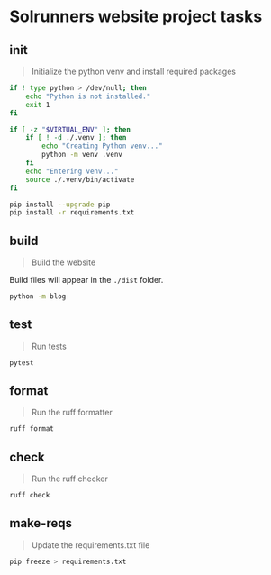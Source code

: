 # Solrunners website project tasks

## init
> Initialize the python venv and install required packages
~~~sh
if ! type python > /dev/null; then
    echo "Python is not installed."
    exit 1
fi

if [ -z "$VIRTUAL_ENV" ]; then
    if [ ! -d ./.venv ]; then
        echo "Creating Python venv..."
        python -m venv .venv
    fi
    echo "Entering venv..."
    source ./.venv/bin/activate
fi

pip install --upgrade pip
pip install -r requirements.txt
~~~

## build
> Build the website

Build files will appear in the `./dist` folder.
~~~sh
python -m blog
~~~

## test
> Run tests
~~~sh
pytest
~~~

## format
> Run the ruff formatter
~~~sh
ruff format
~~~

## check
> Run the ruff checker

~~~sh
ruff check
~~~

## make-reqs
> Update the requirements.txt file
~~~sh
pip freeze > requirements.txt
~~~
